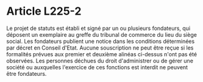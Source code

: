 # Article L225-2

Le projet de statuts est établi et signé par un ou plusieurs fondateurs, qui déposent un exemplaire au greffe du tribunal de commerce du lieu du siège social.   Les fondateurs publient une notice dans les conditions déterminées par décret en Conseil d'Etat.   Aucune souscription ne peut être reçue si les formalités prévues aux premier et deuxième alinéas ci-dessus n'ont pas été observées.   Les personnes déchues du droit d'administrer ou de gérer une société ou auxquelles l'exercice de ces fonctions est interdit ne peuvent être fondateurs.